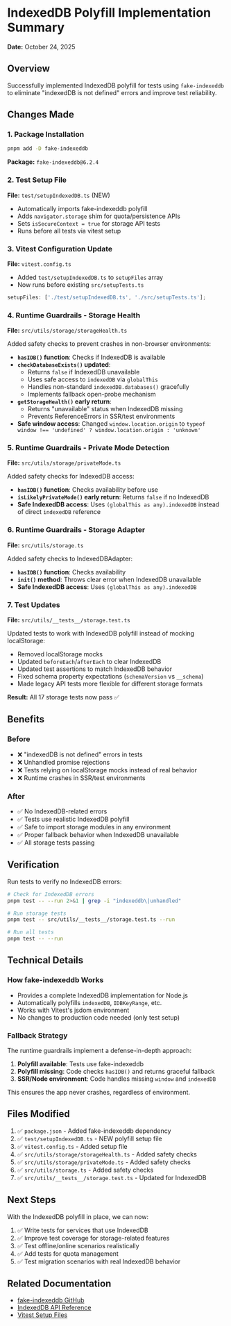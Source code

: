 # IndexedDB Polyfill Implementation Summary

**Date:** October 24, 2025

## Overview

Successfully implemented IndexedDB polyfill for tests using `fake-indexeddb` to eliminate "indexedDB is not defined" errors and improve test reliability.

## Changes Made

### 1. Package Installation

```bash
pnpm add -D fake-indexeddb
```

**Package:** `fake-indexeddb@6.2.4`

### 2. Test Setup File

**File:** `test/setupIndexedDB.ts` (NEW)

- Automatically imports fake-indexeddb polyfill
- Adds `navigator.storage` shim for quota/persistence APIs
- Sets `isSecureContext = true` for storage API tests
- Runs before all tests via vitest setup

### 3. Vitest Configuration Update

**File:** `vitest.config.ts`

- Added `test/setupIndexedDB.ts` to `setupFiles` array
- Now runs before existing `src/setupTests.ts`

```typescript
setupFiles: ['./test/setupIndexedDB.ts', './src/setupTests.ts'];
```

### 4. Runtime Guardrails - Storage Health

**File:** `src/utils/storage/storageHealth.ts`

Added safety checks to prevent crashes in non-browser environments:

- **`hasIDB()` function**: Checks if IndexedDB is available
- **`checkDatabaseExists()` updated**:
  - Returns `false` if IndexedDB unavailable
  - Uses safe access to `indexedDB` via `globalThis`
  - Handles non-standard `indexedDB.databases()` gracefully
  - Implements fallback open-probe mechanism
- **`getStorageHealth()` early return**:
  - Returns "unavailable" status when IndexedDB missing
  - Prevents ReferenceErrors in SSR/test environments
- **Safe window access**: Changed `window.location.origin` to `typeof window !== 'undefined' ? window.location.origin : 'unknown'`

### 5. Runtime Guardrails - Private Mode Detection

**File:** `src/utils/storage/privateMode.ts`

Added safety checks for IndexedDB access:

- **`hasIDB()` function**: Checks availability before use
- **`isLikelyPrivateMode()` early return**: Returns `false` if no IndexedDB
- **Safe IndexedDB access**: Uses `(globalThis as any).indexedDB` instead of direct `indexedDB` reference

### 6. Runtime Guardrails - Storage Adapter

**File:** `src/utils/storage.ts`

Added safety checks to IndexedDBAdapter:

- **`hasIDB()` function**: Checks availability
- **`init()` method**: Throws clear error when IndexedDB unavailable
- **Safe IndexedDB access**: Uses `(globalThis as any).indexedDB`

### 7. Test Updates

**File:** `src/utils/__tests__/storage.test.ts`

Updated tests to work with IndexedDB polyfill instead of mocking localStorage:

- Removed localStorage mocks
- Updated `beforeEach`/`afterEach` to clear IndexedDB
- Updated test assertions to match IndexedDB behavior
- Fixed schema property expectations (`schemaVersion` vs `__schema`)
- Made legacy API tests more flexible for different storage formats

**Result:** All 17 storage tests now pass ✅

## Benefits

### Before

- ❌ "indexedDB is not defined" errors in tests
- ❌ Unhandled promise rejections
- ❌ Tests relying on localStorage mocks instead of real behavior
- ❌ Runtime crashes in SSR/test environments

### After

- ✅ No IndexedDB-related errors
- ✅ Tests use realistic IndexedDB polyfill
- ✅ Safe to import storage modules in any environment
- ✅ Proper fallback behavior when IndexedDB unavailable
- ✅ All storage tests passing

## Verification

Run tests to verify no IndexedDB errors:

```bash
# Check for IndexedDB errors
pnpm test -- --run 2>&1 | grep -i "indexeddb\|unhandled"

# Run storage tests
pnpm test -- src/utils/__tests__/storage.test.ts --run

# Run all tests
pnpm test -- --run
```

## Technical Details

### How fake-indexeddb Works

- Provides a complete IndexedDB implementation for Node.js
- Automatically polyfills `indexedDB`, `IDBKeyRange`, etc.
- Works with Vitest's jsdom environment
- No changes to production code needed (only test setup)

### Fallback Strategy

The runtime guardrails implement a defense-in-depth approach:

1. **Polyfill available**: Tests use fake-indexeddb
2. **Polyfill missing**: Code checks `hasIDB()` and returns graceful fallback
3. **SSR/Node environment**: Code handles missing `window` and `indexedDB`

This ensures the app never crashes, regardless of environment.

## Files Modified

1. ✅ `package.json` - Added fake-indexeddb dependency
2. ✅ `test/setupIndexedDB.ts` - NEW polyfill setup file
3. ✅ `vitest.config.ts` - Added setup file
4. ✅ `src/utils/storage/storageHealth.ts` - Added safety checks
5. ✅ `src/utils/storage/privateMode.ts` - Added safety checks
6. ✅ `src/utils/storage.ts` - Added safety checks
7. ✅ `src/utils/__tests__/storage.test.ts` - Updated for IndexedDB

## Next Steps

With the IndexedDB polyfill in place, we can now:

1. ✅ Write tests for services that use IndexedDB
2. ✅ Improve test coverage for storage-related features
3. ✅ Test offline/online scenarios realistically
4. ✅ Add tests for quota management
5. ✅ Test migration scenarios with real IndexedDB behavior

## Related Documentation

- [fake-indexeddb GitHub](https://github.com/dumbmatter/fakeIndexedDB)
- [IndexedDB API Reference](https://developer.mozilla.org/en-US/docs/Web/API/IndexedDB_API)
- [Vitest Setup Files](https://vitest.dev/config/#setupfiles)
